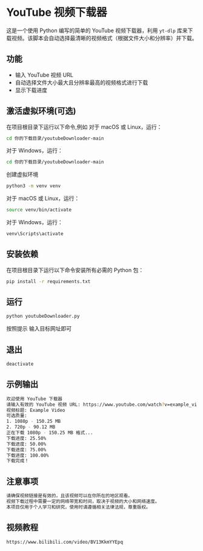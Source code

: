 # YouTube 视频下载器

这是一个使用 Python 编写的简单的 YouTube 视频下载器，利用 `yt-dlp` 库来下载视频。该脚本会自动选择最清晰的视频格式（根据文件大小和分辨率）并下载。

## 功能

- 输入 YouTube 视频 URL
- 自动选择文件大小最大且分辨率最高的视频格式进行下载
- 显示下载进度

## 激活虚拟环境(可选)
在项目根目录下运行以下命令,例如
对于 macOS 或 Linux，运行：
```bash
cd 你的下载目录/youtubeDownloader-main
```
对于 Windows，运行：
```bash
cd 你的下载目录/youtubeDownloader-main
```
创建虚拟环境
```bash
python3 -m venv venv
```
对于 macOS 或 Linux，运行：
```bash
source venv/bin/activate
```
对于 Windows，运行：
```bash
venv\Scripts\activate
```

## 安装依赖

在项目根目录下运行以下命令安装所有必需的 Python 包：

```bash
pip install -r requirements.txt
```

## 运行
```bash
python youtubeDownloader.py
```
按照提示 输入目标网址即可

## 退出
```bash
deactivate
```
## 示例输出
```bash
欢迎使用 YouTube 下载器
请输入有效的 YouTube 视频 URL: https://www.youtube.com/watch?v=example_video_id
视频标题: Example Video
可选质量:
1. 1080p - 150.25 MB
2. 720p - 90.12 MB
正在下载 1080p - 150.25 MB 格式...
下载进度: 25.50%
下载进度: 50.00%
下载进度: 75.00%
下载进度: 100.00%
下载完成！
```
## 注意事项
```bash
请确保视频链接是有效的，且该视频可以在你所在的地区观看。
视频下载过程中需要一定的网络带宽和时间，取决于视频的大小和网络速度。
本项目仅用于个人学习和研究，使用时请遵循相关法律法规，尊重版权。
```


## 视频教程
```bash
https://www.bilibili.com/video/BV13KkmYYEpq
```
